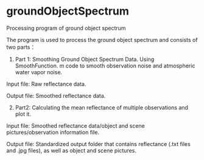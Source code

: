 # groundObjectSpectrum
Processing program of ground object spectrum 


The program is used to process the ground object spectrum and consists of two parts：

1) Part 1: Smoothing Ground Object Spectrum Data. Using SmoothFunction. m code to smooth observation noise and atmospheric water vapor noise.

Input file: Raw reflectance data.

Output file: Smoothed reflectance data.

2) Part2: Calculating the mean reflectance of multiple observations and plot it.

Input file: Smoothed reflectance data/object and scene pictures/observation information file.

Output file: Standardized output folder that contains reflectance (.txt files and .jpg files), as well as object and scene pictures.
